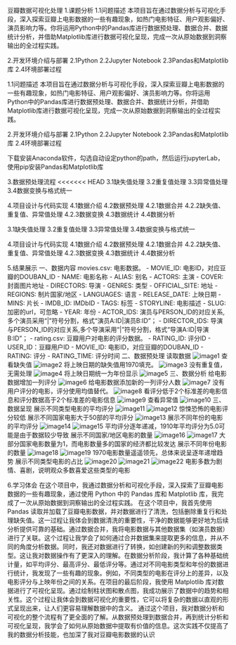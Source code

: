 豆瓣数据可视化处理
1.课题分析
    1.1问题描述
    本项目旨在通过数据分析与可视化手段，深入探索豆瓣上电影数据的一些有趣现象，如热门电影特征、用户观影偏好、演员影响力等。你将运用Python中的Pandas库进行数据预处理、数据合并、数据统计分析，并借助Matplotlib库进行数据可视化呈现，完成一次从原始数据到洞察输出的全过程实践。

2.开发环境介绍与部署
    2.1Python
    2.2Jupyter Notebook
    2.3Pandas和Matplotlib库
    2.4环境部署过程

  1.1问题描述
  本项目旨在通过数据分析与可视化手段，深入探索豆瓣上电影数据的一些有趣现象，如热门电影特征、用户观影偏好、演员影响力等。你将运用Python中的Pandas库进行数据预处理、数据合并、数据统计分析，并借助Matplotlib库进行数据可视化呈现，完成一次从原始数据到洞察输出的全过程实践。

2.开发环境介绍与部署
  2.1Python
  2.2Jupyter Notebook
  2.3Pandas和Matplotlib库
  2.4环境部署过程


下载安装Anaconda软件，勾选自动设定python的path，然后运行jupyterLab，使用pip安装Pandas和Matplotlib库

3.数据预处理流程
<<<<<<< HEAD
    3.1缺失值处理
    3.2重复值处理
    3.3异常值处理
    3.4数据变换与格式统一

4.项目设计与代码实现
    4.1数据介绍
    4.2数据预处理
    4.2.1数据合并
    4.2.2缺失值、重复值、异常值处理
    4.2.3数据变换
    4.3数据统计
    4.4数据分析

  3.1缺失值处理
  3.2重复值处理
  3.3异常值处理
  3.4数据变换与格式统一

4.项目设计与代码实现
  4.1数据介绍
  4.2数据预处理
  4.2.1数据合并
  4.2.2缺失值、重复值、异常值处理
  4.2.3数据变换
  4.3数据统计
  4.4数据分析

5.结果展示
    一、数据内容
    movies.csv: 电影数据。
    - MOVIE_ID: 电影ID，对应豆瓣的DOUBAN_ID
    - NAME: 电影名称
    - ALIAS: 别名
    - ACTORS: 主演
    - COVER: 封面图片地址
    - DIRECTORS: 导演
    - GENRES: 类型
    - OFFICIAL_SITE: 地址
    - REGIONS: 制片国家/地区
    - LANGUAGES: 语言
    - RELEASE_DATE: 上映日期
    - MINS: 片长
    - IMDB_ID: IMDbID
    - TAGS: 标签
    - STORYLINE: 电影描述
    - SLUG: 加密的url，可忽略
    - YEAR: 年份
    - ACTOR_IDS: 演员与PERSON_ID的对应关系,多个演员采用“\|”符号分割，格式“演员A:ID\|演员B:ID”；
    - DIRECTOR_IDS: 导演与PERSON_ID的对应关系,多个导演采用“\|”符号分割，格式“导演A:ID\|导演B:ID”；
    - rating.csv: 豆瓣用户对电影的评分数据。
    - RATING_ID: 评分ID
    - USER_ID：豆瓣用户ID
    - MOVIE_ID: 电影ID，对应豆瓣的DOUBAN_ID
    - RATING: 评分
    - RATING_TIME: 评分时间
    二、数据预处理
        读取数据
        ![image1](https://s2.loli.net/2024/10/03/oHuMbcfKzaJhGwN.png)
        查看缺失值
        ![image2](https://s2.loli.net/2024/10/03/l8s1TvKeBiC3o6x.png)
        将上映日期的缺失值用1970填充。
        ![image3](https://s2.loli.net/2024/10/03/eOcpRn7gyPhYIGF.png)
        没有重复值，无需处理
        ![image4](https://s2.loli.net/2024/10/03/7zJLmMOA9GHtxED.png)
        将上映日期统一为年份显示
        ![image5](https://s2.loli.net/2024/10/03/7zJLmMOA9GHtxED.png)
        三、数据分析
        给电影数据增加一列评分
        ![image6](https://s2.loli.net/2024/10/03/zC7URSa4jlBnfOF.png)
        给电影数据添加新的一列评分人数
        ![image7](https://sm.ms/image/DEpOLZrlCRKftjF)
        没有用户评分的电影，评分使用均值替代。
        ![image8](https://s2.loli.net/2024/10/03/l8s1TvKeBiC3o6x.png)
        看评分低于2个标准差的电影信息和评分数据高于2个标准差的电影信息
        ![image9](https://sm.ms/image/eEIQSOTMhsvkH4f.png)
        查看异常值
        ![image10](https://s2.loli.net/2024/10/03/9O2rVGKgctYqmxQ.png)
    三、数据呈现
        展示不同类型电影的平均评分
        ![image11](https://sm.ms/image/My1ZKGh6YkiFzlx.png)
        ![image12](https://sm.ms/image/NAWX8mDnFVcbOjY.png)
        惊悚恐怖的电影评分较低
        展示不同国家电影大于50部的平均评分
        ![image13](https://sm.ms/image/hR6QYWkZ5VEp4xB.png)
        展示不同年份的电影的平均评分
        ![image14](https://sm.ms/image/6QvuBpSzU41FEng.png)
        ![image15](https://sm.ms/image/oXMD4bW12CpyKFV.png)
        平均评分逐年递减，1910年平均评分为5.0可能是由于数据较少导致
        展示不同国家/地区电影的数量
        ![image16](https://sm.ms/image/MQDl6wdAjaYp3N5.png)
        ![image17](https://sm.ms/image/kOYxAdIZjavrLbC.png)
        大部分国家电影数量为1，而电影数量多的国家的经济都比较发达
        展示不同年份电影的数量
        ![image18](https://sm.ms/image/RWVXB8sefb2km73.png)
        ![image19](https://sm.ms/image/GK82oMSVF1Cd5Oq.png)
        1970电影数量遥遥领先，总体来说呈逐年递增趋势
        展示不同类型电影的占比
        ![image20](https://sm.ms/image/H6dUYTlXPbCwGR8.png)
        ![image21](https://sm.ms/image/hD1cbNSsmEJqTFr.png)
        ![image22](https://s2.loli.net/2024/10/03/BRawm6SPYVcevEf.png)
        电影多数为剧情、喜剧，说明观众多数喜爱这些类型的电影

6.学习体会
在这个项目中，我通过数据分析和可视化手段，深入探索了豆瓣电影数据的一些有趣现象，通过使用 Python 中的 Pandas 库和 Matplotlib 库，我完成了一次从原始数据到洞察输出的全过程实践。
在这个项目中，我首先使用 Pandas 读取并加载了豆瓣电影数据，并对数据进行了清洗，包括删除重复行和处理缺失值。这一过程让我体会到数据清洗的重要性，干净的数据能够更好地为后续分析提供可靠的基础。通过数据合并，我将电影数据与其他数据集（如演员数据）进行了关联。这个过程让我学会了如何通过合并数据集来提取更多的信息，并从不同的角度分析数据。同时，我还对数据进行了转换，如创建新的列和调整数据类型。这让我对数据操作有了更深入的理解。在数据分析阶段，我计算了各种基础统计量，如平均评分、最高评分、最低评分等。通过对不同电影类型和年份的数据进行统计，我发现了一些有趣的现象。例如，不同类型的电影在评分上的差异，以及电影评分与上映年份之间的关系。在项目的最后阶段，我使用 Matplotlib 库对数据进行了可视化呈现。通过绘制柱状图和散点图，我成功展示了数据中的趋势和相关性。这个过程让我体会到数据可视化的重要性，它可以将复杂的数据以直观的形式呈现出来，让人们更容易理解数据中的含义。
通过这个项目，我对数据分析和可视化的整个流程有了更全面的了解。从数据预处理到数据合并，再到统计分析和可视化呈现，我学会了如何从原始数据中提取有价值的信息。这次实践不仅提高了我的数据分析技能，也加深了我对豆瓣电影数据的认识




